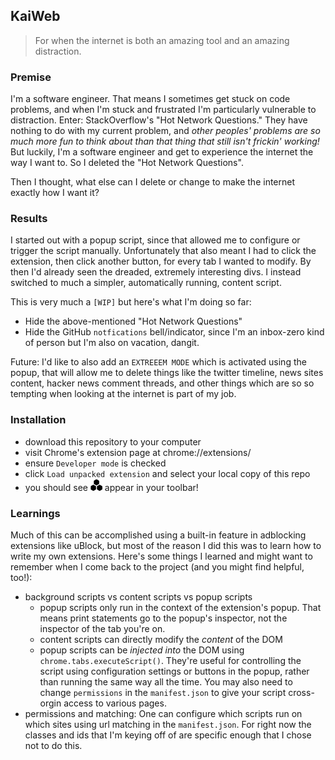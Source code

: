 ## KaiWeb
> For when the internet is both an amazing tool and an amazing distraction.

### Premise
I'm a software engineer. That means I sometimes get stuck on code problems, and when I'm stuck and frustrated I'm particularly vulnerable to distraction. Enter: StackOverflow's "Hot Network Questions." They have nothing to do with my current problem, and *other peoples' problems are so much more fun to think about than that thing that still isn't frickin' working!* But luckily, I'm a software engineer and get to experience the internet the way I want to. So I deleted the "Hot Network Questions".

Then I thought, what else can I delete or change to make the internet exactly how I want it?

### Results
I started out with a popup script, since that allowed me to configure or trigger the script manually. Unfortunately that also meant I had to click the extension, then click another button, for every tab I wanted to modify. By then I'd already seen the dreaded, extremely interesting divs. I instead switched to much a simpler, automatically running, content script.

This is very much a `[WIP]` but here's what I'm doing so far:

- Hide the above-mentioned "Hot Network Questions"
- Hide the GitHub `notfications` bell/indicator, since I'm an inbox-zero kind of person but I'm also on vacation, dangit.

Future:
I'd like to also add an `EXTREEEM MODE` which is activated using the popup, that will allow me to delete things like the twitter timeline, news sites content, hacker news comment threads, and other things which are so so tempting when looking at the internet is part of my job.

### Installation
- download this repository to your computer
- visit Chrome's extension page at chrome://extensions/
- ensure `Developer mode` is checked
- click `Load unpacked extension` and select your local copy of this repo
- you should see ![icon](./icon.png) appear in your toolbar!

### Learnings
Much of this can be accomplished using a built-in feature in adblocking extensions like uBlock, but most of the reason I did this was to learn how to write my own extensions. Here's some things I learned and might want to remember when I come back to the project (and you might find helpful, too!):

- background scripts vs content scripts vs popup scripts
    - popup scripts only run in the context of the extension's popup. That means print statements go to the popup's inspector, not the inspector of the tab you're on.
    - content scripts can directly modify the *content* of the DOM
    - popup scripts can be *injected into* the DOM using `chrome.tabs.executeScript()`. They're useful for controlling the script using configuration settings or buttons in the popup, rather than running the same way all the time. You may also need to change `permissions` in the `manifest.json` to give your script cross-orgin access to various pages.
- permissions and matching: One can configure which scripts run on which sites using url matching in the `manifest.json`. For right now the classes and ids that I'm keying off of are specific enough that I chose not to do this.

